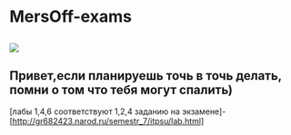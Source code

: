# MersOff-exams
![](https://komarev.com/ghpvc/?username=SL4SH73R&label=PROFILE+VIEWS+(просмотров+заданий))
---
## Привет,если планируешь точь в точь делать, помни о том что тебя могут спалить)
[лабы 1,4,6 соответствуют 1,2,4 заданию на экзамене]-[http://gr682423.narod.ru/semestr_7/itpsu/lab.html]
